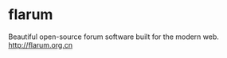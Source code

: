 flarum
======

Beautiful open-source forum software built for the modern web.  http://flarum.org.cn
